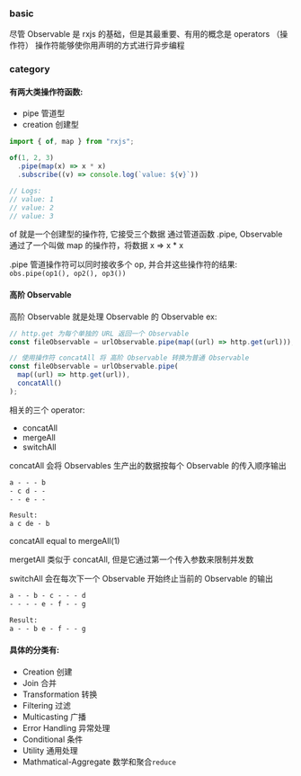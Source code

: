 ### basic

尽管 Observable 是 rxjs 的基础，但是其最重要、有用的概念是 operators （操作符）
操作符能够使你用声明的方式进行异步编程

### category

#### 有两大类操作符函数:

- pipe 管道型
- creation 创建型

```js
import { of, map } from "rxjs";

of(1, 2, 3)
  .pipe(map(x) => x * x)
  .subscribe((v) => console.log(`value: ${v}`))

// Logs:
// value: 1
// value: 2
// value: 3
```

of 就是一个创建型的操作符, 它接受三个数据
通过管道函数 .pipe, Observable 通过了一个叫做 map 的操作符，将数据 x => x \* x

.pipe 管道操作符可以同时接收多个 op, 并合并这些操作符的结果:
`obs.pipe(op1(), op2(), op3())`

#### 高阶 Observable

高阶 Observable 就是处理 Observable 的 Observable
ex:

```js
// http.get 为每个单独的 URL 返回一个 Observable
const fileObservable = urlObservable.pipe(map((url) => http.get(url)));

// 使用操作符 concatAll 将 高阶 Observable 转换为普通 Observable
const fileObservable = urlObservable.pipe(
  map((url) => http.get(url)),
  concatAll()
);
```

相关的三个 operator:

- concatAll
- mergeAll
- switchAll

concatAll 会将 Observables 生产出的数据按每个 Observable 的传入顺序输出

```txt
a - - - b
- c d - -
- - e - -

Result:
a c de - b
```

concatAll equal to mergeAll(1)

mergetAll 类似于 concatAll, 但是它通过第一个传入参数来限制并发数

switchAll 会在每次下一个 Observable 开始终止当前的 Observable 的输出

```txt
a - - b - c - - - d
- - - - e - f - - g

Result:
a - - b e - f - - g
```

#### 具体的分类有:

- Creation 创建
- Join 合并
- Transformation 转换
- Filtering 过滤
- Multicasting 广播
- Error Handling 异常处理
- Conditional 条件
- Utility 通用处理
- Mathmatical-Aggregate 数学和聚合`reduce`
